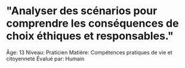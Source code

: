 # "Analyser des scénarios pour comprendre les conséquences de choix éthiques et responsables."

Âge: 13
Niveau: Praticien
Matière: Compétences pratiques de vie et citoyenneté
Évalué par: Humain